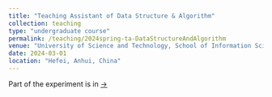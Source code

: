 ```yaml
---
title: "Teaching Assistant of Data Structure & Algorithm"
collection: teaching
type: "undergraduate course"
permalink: /teaching/2024spring-ta-DataStructureAndAlgorithm
venue: "University of Science and Technology, School of Information Science and Technology"
date: 2024-03-01
location: "Hefei, Anhui, China"
---
```


Part of the experiment is in [->](https://github.com/qirunzeng/USTC-DSA-2024Spring)
